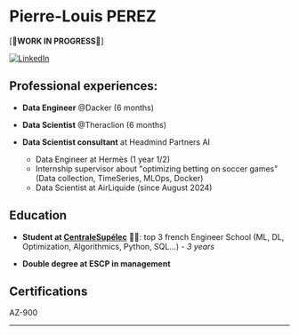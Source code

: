 # Pierre-Louis PEREZ 

[🚧**WORK IN PROGRESS**🚧]

[![LinkedIn](https://img.shields.io/badge/My_LinkedIn-blue?style=for-the-badge&logo=linkedin&logoColor=white)](https://www.linkedin.com/in/pierre-louis-perez/)

## Professional experiences:

- **Data Engineer** @Dacker (6 months)

- **Data Scientist** @Theraclion (6 months)

- **Data Scientist consultant** at Headmind Partners AI
    - Data Engineer at Hermès (1 year 1/2)
    - Internship supervisor about "optimizing betting on soccer games" (Data collection, TimeSeries, MLOps, Docker) 
    - Data Scientist at AirLiquide (since August 2024)


## Education

- **Student at [**CentraleSupélec**](https://www.centralesupelec.fr/)** :man_student:: top 3 french Engineer School (ML, DL, Optimization, Algorithmics, Python, SQL...) - *3 years*

- **Double degree at ESCP in management**


## Certifications

AZ-900

---
